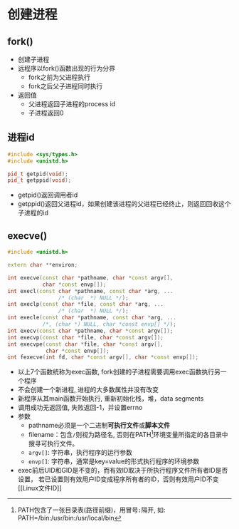 
# 创建进程

## fork()

- 创建子进程
- 远程序以fork()函数出现的行为分界
  - fork之前为父进程执行
  - fork之后父子进程同时执行
- 返回值  
  - 父进程返回子进程的process id
  - 子进程返回0
  
## 进程id

```c++
#include <sys/types.h>
#include <unistd.h>

pid_t getpid(void);
pid_t getppid(void);
```

- getpid()返回调用者id
- getppid()返回父进程id，如果创建该进程的父进程已经终止，则返回回收这个子进程的id

  
  
## execve()

```c++
#include <unistd.h>

extern char **environ;

int execve(const char *pathname, char *const argv[],
           char *const envp[]);
int execl(const char *pathname, const char *arg, ...
                /* (char  *) NULL */);
int execlp(const char *file, const char *arg, ...
                /* (char  *) NULL */);
int execle(const char *pathname, const char *arg, ...
           /*, (char *) NULL, char *const envp[] */);
int execv(const char *pathname, char *const argv[]);
int execvp(const char *file, char *const argv[]);
int execvpe(const char *file, char *const argv[],
            char *const envp[]);
int fexecve(int fd, char *const argv[], char *const envp[]);                       
```

- 以上7个函数统称为exec函数, fork创建的子进程需要调用exec函数执行另一个程序
- 不会创建一个新进程, 进程的大多数属性并没有改变
- 新程序从其main函数开始执行, 重新初始化栈，堆，data segments
- 调用成功无返回值, 失败返回-1，并设置errno
- 参数
  - pathname必须是一个二进制**可执行文件**或**脚本文件**
  - filename：包含`/`则视为路径名, 否则在PATH[^path]环境变量所指定的各目录中搜寻可执行文件。
  - `argv[]`: 字符串，执行程序的运行参数
  - `envp[]`: 字符串，通常是key=value的形式执行程序的环境参数
- exec前后UID和GID是不变的，而有效ID取决于所执行程序文件所有者ID是否设置， 若已设置则有效用户ID变成程序所有者的ID，否则有效用户ID不变
  [[Linux文件ID]]  
  
[^path]:PATH包含了一张目录表(路径前缀)，用冒号`:`隔开, 
                    如: PATH=/bin:/usr/bin:/usr/local/bin